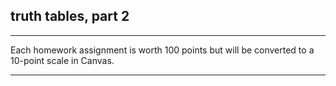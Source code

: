 ## truth tables, part 2

---

Each homework assignment is worth 100 points but will be converted to a 10-point scale in Canvas.

---